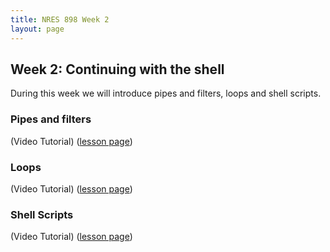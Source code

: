 ```yaml
---
title: NRES 898 Week 2
layout: page
---
```

## Week 2: Continuing with the shell

During this week we will introduce pipes and filters, loops and shell scripts. 

### Pipes and filters 
\(Video Tutorial\)
\([lesson page](http://swcarpentry.github.io/shell-novice/03-pipefilter.html)\)

### Loops 
\(Video Tutorial\)
\([lesson page](http://swcarpentry.github.io/shell-novice/04-loop.html)\)

### Shell Scripts 
\(Video Tutorial\)
\([lesson page](http://swcarpentry.github.io/shell-novice/05-script.html)\)